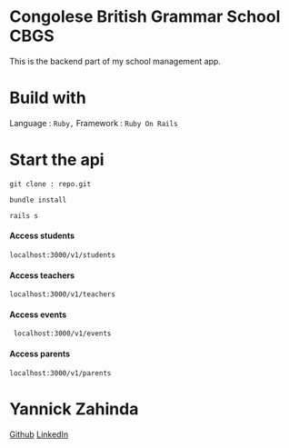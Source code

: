# Congolese British Grammar School CBGS

This is the backend part of my school management app.

# Build with 

Language : `Ruby,`
Framework : `Ruby On Rails`

# Start the api

`git clone : repo.git`

`bundle install`

`rails s`

#### Access students

`` localhost:3000/v1/students ``

#### Access teachers

`` localhost:3000/v1/teachers ``

#### Access events

`` localhost:3000/v1/events``

#### Access parents

`` localhost:3000/v1/parents ``

# Yannick Zahinda

[Github]()
[LinkedIn]()

